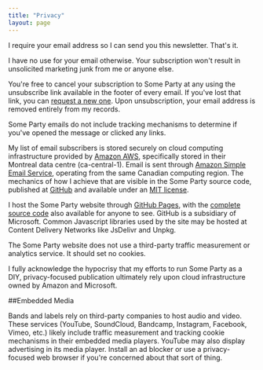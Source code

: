 ```yaml
---
title: "Privacy"
layout: page
---
```


I require your email address so I can send you this newsletter. That's it.

I have no use for your email otherwise. Your subscription won't result in unsolicited marketing junk from me or anyone else.

You're free to cancel your subscription to Some Party at any using the unsubscribe link available in the footer of every email. If you've lost that link, you can [request a new one](https://www.someparty.ca/unsubscribe). Upon unsubscription, your email address is removed entirely from my records.

Some Party emails do not include tracking mechanisms to determine if you've opened the message or clicked any links.

My list of email subscribers is stored securely on cloud computing infrastructure provided by [Amazon AWS](https://aws.amazon.com/), specifically stored in their Montreal data centre (ca-central-1). Email is sent through [Amazon Simple Email Service](https://aws.amazon.com/ses/), operating from the same Canadian computing region. The mechanics of how I achieve that are visible in the Some Party source code, published at [GitHub](https://github.com/someparty/someparty) and available under an [MIT license](https://github.com/someparty/someparty/blob/main/LICENSE).

I host the Some Party website through [GitHub Pages](https://pages.github.com/), with the [complete source code](https://github.com/someparty/someparty) also available for anyone to see. GitHub is a subsidiary of Microsoft. Common Javascript libraries used by the site may be hosted at Content Delivery Networks like JsDelivr and Unpkg.

The Some Party website does not use a third-party traffic measurement or analytics service. It should set no cookies.

I fully acknowledge the hypocrisy that my efforts to run Some Party as a DIY, privacy-focused publication ultimately rely upon cloud infrastructure owned by Amazon and Microsoft.

##Embedded Media

Bands and labels rely on third-party companies to host audio and video. These services (YouTube, SoundCloud, Bandcamp, Instagram, Facebook, Vimeo, etc.) likely include traffic measurement and tracking cookie mechanisms in their embedded media players. YouTube may also display advertising in its media player. Install an ad blocker or use a privacy-focused web browser if you're concerned about that sort of thing.
